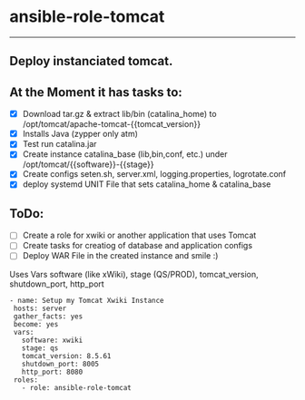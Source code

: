 # ansible-role-tomcat
---
Deploy instanciated tomcat.
---

At the Moment it has tasks to:
---
- [x] Download tar.gz & extract lib/bin (catalina_home) to /opt/tomcat/apache-tomcat-{{tomcat_version}} 
- [x] Installs Java (zypper only atm)
- [x] Test run catalina.jar 
- [x] Create instance catalina_base (lib,bin,conf, etc.) under  /opt/tomcat/{{software}}-{{stage}}
- [x] Create configs seten.sh, server.xml, logging.properties, logrotate.conf
- [x] deploy systemd UNIT File that sets catalina_home & catalina_base
 
ToDo:
---
- [ ] Create a role for xwiki or another application that uses Tomcat
- [ ] Create tasks for creatiog of database and application configs
- [ ] Deploy WAR File in the created instance and smile :)
 
 Uses Vars software (like xWiki), stage (QS/PROD), tomcat_version, shutdown_port, http_port
 
 ```
- name: Setup my Tomcat Xwiki Instance
  hosts: server
  gather_facts: yes
  become: yes
  vars:
    software: xwiki
    stage: qs
    tomcat_version: 8.5.61
    shutdown_port: 8005
    http_port: 8080
  roles:
    - role: ansible-role-tomcat


 
